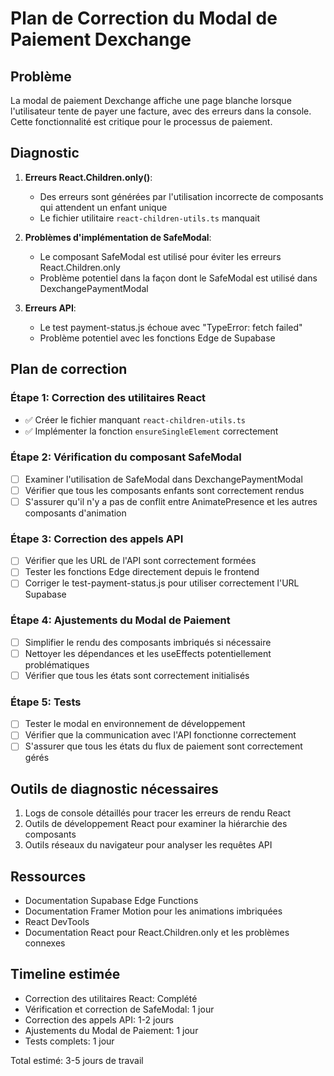 # Plan de Correction du Modal de Paiement Dexchange

## Problème
La modal de paiement Dexchange affiche une page blanche lorsque l'utilisateur tente de payer une facture, avec des erreurs dans la console. Cette fonctionnalité est critique pour le processus de paiement.

## Diagnostic

1. **Erreurs React.Children.only()**: 
   - Des erreurs sont générées par l'utilisation incorrecte de composants qui attendent un enfant unique
   - Le fichier utilitaire `react-children-utils.ts` manquait

2. **Problèmes d'implémentation de SafeModal**: 
   - Le composant SafeModal est utilisé pour éviter les erreurs React.Children.only
   - Problème potentiel dans la façon dont le SafeModal est utilisé dans DexchangePaymentModal

3. **Erreurs API**: 
   - Le test payment-status.js échoue avec "TypeError: fetch failed"
   - Problème potentiel avec les fonctions Edge de Supabase

## Plan de correction

### Étape 1: Correction des utilitaires React
- ✅ Créer le fichier manquant `react-children-utils.ts`
- ✅ Implémenter la fonction `ensureSingleElement` correctement

### Étape 2: Vérification du composant SafeModal
- [ ] Examiner l'utilisation de SafeModal dans DexchangePaymentModal
- [ ] Vérifier que tous les composants enfants sont correctement rendus
- [ ] S'assurer qu'il n'y a pas de conflit entre AnimatePresence et les autres composants d'animation

### Étape 3: Correction des appels API
- [ ] Vérifier que les URL de l'API sont correctement formées
- [ ] Tester les fonctions Edge directement depuis le frontend
- [ ] Corriger le test-payment-status.js pour utiliser correctement l'URL Supabase

### Étape 4: Ajustements du Modal de Paiement
- [ ] Simplifier le rendu des composants imbriqués si nécessaire
- [ ] Nettoyer les dépendances et les useEffects potentiellement problématiques
- [ ] Vérifier que tous les états sont correctement initialisés

### Étape 5: Tests
- [ ] Tester le modal en environnement de développement
- [ ] Vérifier que la communication avec l'API fonctionne correctement
- [ ] S'assurer que tous les états du flux de paiement sont correctement gérés

## Outils de diagnostic nécessaires

1. Logs de console détaillés pour tracer les erreurs de rendu React
2. Outils de développement React pour examiner la hiérarchie des composants
3. Outils réseaux du navigateur pour analyser les requêtes API

## Ressources

- Documentation Supabase Edge Functions
- Documentation Framer Motion pour les animations imbriquées
- React DevTools
- Documentation React pour React.Children.only et les problèmes connexes

## Timeline estimée

- Correction des utilitaires React: Complété
- Vérification et correction de SafeModal: 1 jour
- Correction des appels API: 1-2 jours
- Ajustements du Modal de Paiement: 1 jour
- Tests complets: 1 jour

Total estimé: 3-5 jours de travail
